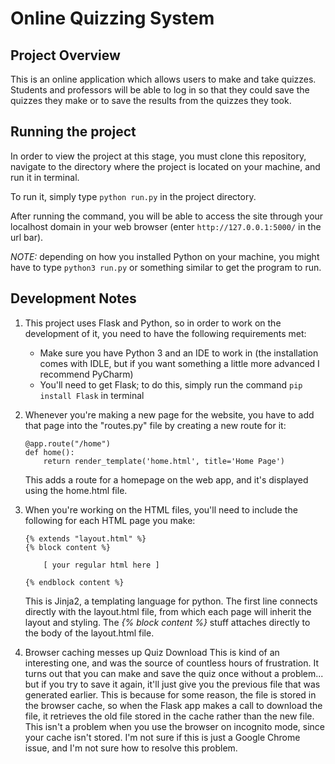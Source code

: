 # Online Quizzing System

## Project Overview 
This is an online application which allows users to make and take quizzes. Students and professors will be able to log in so that they could save the quizzes they make or to save the results from the quizzes they took. 

## Running the project
In order to view the project at this stage, you must clone this repository, navigate to the directory where the project is located on your machine, and run it in terminal. 

To run it, simply type ```python run.py``` in the project directory. 

After running the command, you will be able to access the site through your localhost domain in your web browser (enter ```http://127.0.0.1:5000/``` in the url bar).

_NOTE:_ depending on how you installed Python on your machine, you might have to type ```python3 run.py``` or something similar to get the program to run.   

## Development Notes
1. This project uses Flask and Python, so in order to work on the development of it, you need to have the following requirements met:
    - Make sure you have Python 3 and an IDE to work in (the installation comes with IDLE, but if you want something a little more advanced I recommend PyCharm)
    - You'll need to get Flask; to do this, simply run the command ```pip install Flask``` in terminal

2. Whenever you're making a new page for the website, you have to add that page into the "routes.py" file by creating a new route for it:
    ```
    @app.route("/home")
    def home():
        return render_template('home.html', title='Home Page')
    ```
    This adds a route for a homepage on the web app, and it's displayed using the home.html file. 

3. When you're working on the HTML files, you'll need to include the following for each HTML page you make:
    ```
    {% extends "layout.html" %}
    {% block content %}

        [ your regular html here ] 

    {% endblock content %}
    ```
    This is Jinja2, a templating language for python. The first line connects directly with the layout.html file, from which each page   will inherit the layout and styling. The _{% block content %}_ stuff attaches directly to the body of the layout.html file. 
    
4. Browser caching messes up Quiz Download 
    This is kind of an interesting one, and was the source of countless hours of frustration. It turns out that you can make and save the quiz once without a problem... but if you try to save it again, it'll just give you the previous file that was generated earlier. This is because for some reason, the file is stored in the browser cache, so when the Flask app makes a call to download the file, it retrieves the old file stored in the cache rather than the new file. This isn't a problem when you use the browser on incognito mode, since your cache isn't stored. I'm not sure if this is just a Google Chrome issue, and I'm not sure how to resolve this problem.     
